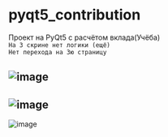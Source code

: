 # pyqt5_contribution
Проект на PyQt5 с расчётом вклада(Учёба)  
`На 3 скрине нет логики (ещё)`  
`Нет перехода на 3ю страницу`

![image](https://user-images.githubusercontent.com/40400854/169982580-09d47ef7-20f3-4adf-bec8-b5310c92cadb.png)  
---  
![image](https://user-images.githubusercontent.com/40400854/170026170-b7436972-a975-499e-8801-8a3f26914113.png)  
---  
![image](https://user-images.githubusercontent.com/40400854/169982654-2c478f7b-ace7-4f32-89f1-2248513d971d.png)

